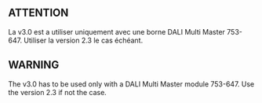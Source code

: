 ATTENTION
----------------------------------------

La v3.0 est a utiliser uniquement avec une borne DALI Multi Master 753-647.
Utiliser la version 2.3 le cas échéant.

WARNING
--------------------------------------

The v3.0 has to be used only with a DALI Multi Master module 753-647.
Use the version 2.3 if not the case.